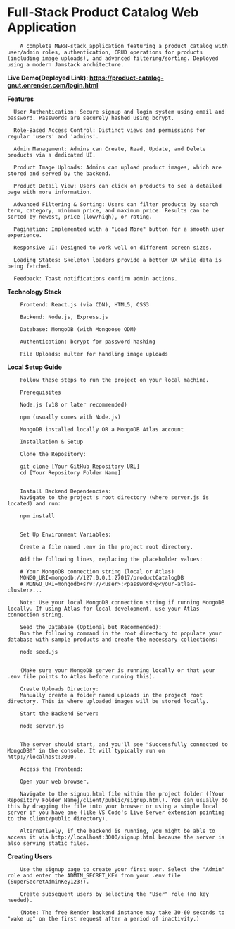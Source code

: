 # Full-Stack Product Catalog Web Application
        A complete MERN-stack application featuring a product catalog with user/admin roles, authentication, CRUD operations for products (including image uploads), and advanced filtering/sorting. Deployed using a modern Jamstack architecture.

**Live Demo(Deployed Link): https://product-catalog-gnut.onrender.com/login.html**

**Features**

      User Authentication: Secure signup and login system using email and password. Passwords are securely hashed using bcrypt.
      
      Role-Based Access Control: Distinct views and permissions for regular 'users' and 'admins'.
      
      Admin Management: Admins can Create, Read, Update, and Delete products via a dedicated UI.
      
      Product Image Uploads: Admins can upload product images, which are stored and served by the backend.
      
      Product Detail View: Users can click on products to see a detailed page with more information.
      
      Advanced Filtering & Sorting: Users can filter products by search term, category, minimum price, and maximum price. Results can be sorted by newest, price (low/high), or rating.
      
      Pagination: Implemented with a "Load More" button for a smooth user experience.
      
      Responsive UI: Designed to work well on different screen sizes.
      
      Loading States: Skeleton loaders provide a better UX while data is being fetched.
      
      Feedback: Toast notifications confirm admin actions.

**Technology Stack**

        Frontend: React.js (via CDN), HTML5, CSS3
        
        Backend: Node.js, Express.js
        
        Database: MongoDB (with Mongoose ODM)
        
        Authentication: bcrypt for password hashing
        
        File Uploads: multer for handling image uploads

**Local Setup Guide**

        Follow these steps to run the project on your local machine.
        
        Prerequisites
        
        Node.js (v18 or later recommended)
        
        npm (usually comes with Node.js)
        
        MongoDB installed locally OR a MongoDB Atlas account
        
        Installation & Setup
        
        Clone the Repository:
        
        git clone [Your GitHub Repository URL]
        cd [Your Repository Folder Name] 
        
        
        Install Backend Dependencies:
        Navigate to the project's root directory (where server.js is located) and run:
        
        npm install
        
        
        Set Up Environment Variables:
        
        Create a file named .env in the project root directory.
        
        Add the following lines, replacing the placeholder values:
        
        # Your MongoDB connection string (local or Atlas)
        MONGO_URI=mongodb://127.0.0.1:27017/productCatalogDB 
        # MONGO_URI=mongodb+srv://<user>:<password>@<your-atlas-cluster>...
        
        Note: Use your local MongoDB connection string if running MongoDB locally. If using Atlas for local development, use your Atlas connection string.
        
        Seed the Database (Optional but Recommended):
        Run the following command in the root directory to populate your database with sample products and create the necessary collections:
        
        node seed.js
        
        
        (Make sure your MongoDB server is running locally or that your .env file points to Atlas before running this).
        
        Create Uploads Directory:
        Manually create a folder named uploads in the project root directory. This is where uploaded images will be stored locally.
        
        Start the Backend Server:
        
        node server.js
        
        
        The server should start, and you'll see "Successfully connected to MongoDB!" in the console. It will typically run on http://localhost:3000.
        
        Access the Frontend:
        
        Open your web browser.
        
        Navigate to the signup.html file within the project folder ([Your Repository Folder Name]/client/public/signup.html). You can usually do this by dragging the file into your browser or using a simple local server if you have one (like VS Code's Live Server extension pointing to the client/public directory).
        
        Alternatively, if the backend is running, you might be able to access it via http://localhost:3000/signup.html because the server is also serving static files.

**Creating Users**

        Use the signup page to create your first user. Select the "Admin" role and enter the ADMIN_SECRET_KEY from your .env file (SuperSecretAdminKey123!).
        
        Create subsequent users by selecting the "User" role (no key needed).
        
        (Note: The free Render backend instance may take 30-60 seconds to "wake up" on the first request after a period of inactivity.)
